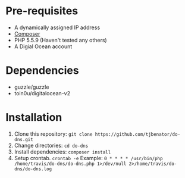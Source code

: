 # Pre-requisites
- A dynamically assigned IP address
- [Composer](https://getcomposer.org/)
- PHP 5.5.9 (Haven't tested any others)
- A Digial Ocean account

# Dependencies
- guzzle/guzzle
- toin0u/digitalocean-v2

# Installation
1. Clone this repository: ```git clone https://github.com/tjbenator/do-dns.git```
2. Change directories: ```cd do-dns```
3. Install dependencies: ```composer install```
4. Setup crontab. ```crontab -e``` Example: ```0 * * * * /usr/bin/php /home/travis/do-dns/do-dns.php 1>/dev/null 2>/home/travis/do-dns/do-dns.log```
